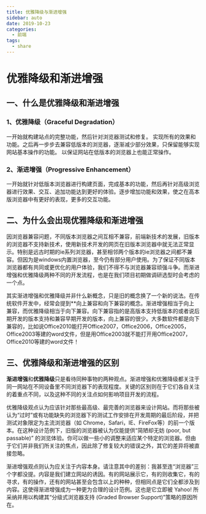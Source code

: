 ```yaml
---
title: 优雅降级与渐进增强
sidebar: auto
date: 2019-10-23
categories:
  - 前端
tags:
  - share
---
```


# 优雅降级和渐进增强

## 一、什么是优雅降级和渐进增强

### 1、优雅降级（Graceful Degradation）

一开始就构建站点的完整功能，然后针对浏览器测试和修复。
实现所有的效果和功能。之后再一步步去兼容低版本的浏览器，逐渐减少部分效果，只保留能够实现网站基本操作的功能。
以保证网站在低版本的浏览器上也能正常操作。


### 2、渐进增强（Progressive Enhancement）

一开始就针对低版本浏览器进行构建页面，完成基本的功能，然后再针对高级浏览器进行效果、交互、追加功能达到更好的体验。逐步增加功能和效果，使之在高本版浏览器中有更好的表现，更多的交互功能。

## 二、为什么会出现优雅降级和渐进增强

因浏览器兼容问题，不同版本浏览器之间互相不兼容，前端新技术的发展，旧版本的浏览器不支持新技术，使用新技术开发的网页在旧版本浏览器中就无法正常显示。特别是远古时期的ie系列浏览器，甚至相邻两个版本的ie浏览器之间都不兼容。但因为是windows内置浏览器，至今仍有部分用户使用。为了保证不同版本浏览器都有共同或更优化的用户体验，我们不得不与浏览器兼容顽强斗争。而渐进增强和优雅降级两种不同的开发流程，也是在我们项目初期做调研选型时会考虑的一个点。



其实渐进增强和优雅降级并非什么新概念，只是旧的概念换了一个新的说法。在传统软件开发中，经常会提到**向上兼容和向下兼容的概念。渐进增强相当于向上兼容，而优雅降级相当于向下兼容。向下兼容指的是高版本支持低版本的或者说后期开发的版本支持和兼容早期开发的版本，向上兼容的很少。大多数软件都是向下兼容的，比如说Office2010能打开Office2007，Office2006，Office2005，Office2003等建的word文件，但是用Office2003就不能打开用Office2007，Office2010等建的word文件！


## 三、优雅降级和渐进增强的区别

 **渐进增强**和**优雅降级**只是看待同种事物的两种观点。渐进增强和优雅降级都关注于同一网站在不同设备里不同浏览器下的表现程度。关键的区别则在于它们各自关注的着重点不同，以及这种不同的关注点如何影响项目开发的流程。


优雅降级观点认为应该针对那些最高级、最完善的浏览器来设计网站。而将那些被认为“过时”或有功能缺失的浏览器下的测试工作安排在开发周期的最后阶段，并把测试对象限定为主流浏览器（如 Chrome，Safari，IE、FireFox等）的前一个版本。在这种设计范例下，旧版的浏览器被认为仅能提供“简陋却无妨 (poor, but passable)” 的浏览体验。你可以做一些小的调整来适应某个特定的浏览器。但由于它们并非我们所关注的焦点，因此除了修复较大的错误之外，其它的差异将被直接忽略。



渐进增强观点则认为应关注于内容本身。请注意其中的差别：我甚至连“浏览器”三个字都没提。内容是我们建立网站的诱因。有的网站展示它，有的则收集它，有的寻求，有的操作，还有的网站甚至会包含以上的种种，但相同点是它们全都涉及到内容。这使得渐进增强成为一种更为合理的设计范例。这也是它立即被 Yahoo! 所采纳并用以构建其“分级式浏览器支持 (Graded Browser Support)”策略的原因所在。

